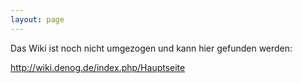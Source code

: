 ```yaml
---
layout: page
---
```


Das Wiki ist noch nicht umgezogen und kann hier gefunden werden:


<a href='http://wiki.denog.de/index.php/Hauptseite' target='_new'>http://wiki.denog.de/index.php/Hauptseite</a>
